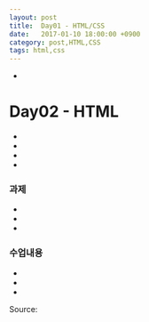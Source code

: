 ```yaml
---
layout: post
title:  Day01 - HTML/CSS
date:   2017-01-10 18:00:00 +0900
category: post,HTML,CSS
tags: html,css
---
```


-

# Day02 - HTML
-
-
-
-

### 과제
-
-
-
### 수업내용
-


-


-


Source:[]()